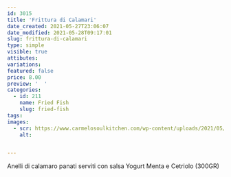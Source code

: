 ```yaml
---
id: 3015
title: 'Frittura di Calamari'
date_created: 2021-05-27T23:06:07
date_modified: 2021-05-28T09:17:01
slug: frittura-di-calamari
type: simple
visible: true
attibutes: 
variations:
featured: false
price: 8.00
preview: '  '
categories: 
  - id: 211
    name: Fried Fish
    slug: fried-fish
tags: 
images: 
  - scr: https://www.carmelosoulkitchen.com/wp-content/uploads/2021/05/Frittura-di-pesce-fs8.png
    alt: 


---
```


<p>Anelli di calamaro panati serviti con salsa Yogurt Menta e Cetriolo (300GR)</p>

